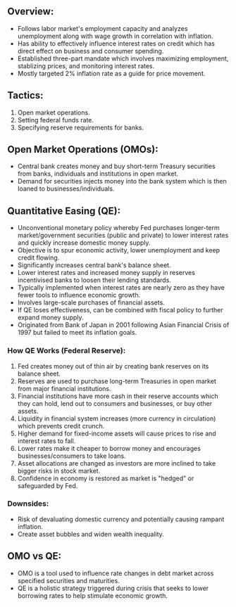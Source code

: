 ## Overview:
- Follows labor market's employment capacity and analyzes unemployment along with wage growth in correlation with inflation.
- Has ability to effectively influence interest rates on credit which has direct effect on business and consumer spending.
- Established three-part mandate which involves maximizing employment, stablizing prices, and monitoring interest rates.
- Mostly targeted 2% inflation rate as a guide for price movement.

## Tactics:
1) Open market operations.
2) Setting federal funds rate.
3) Specifying reserve requirements for banks.

## Open Market Operations (OMOs):
- Central bank creates money and buy short-term Treasury securities from banks, individuals and institutions in open market.
- Demand for securities injects money into the bank system which is then loaned to businesses/individuals.

## Quantitative Easing (QE):
- Unconventional monetary policy whereby Fed purchases longer-term market/government securities (public and private) to lower interest rates and quickly increase domestic money supply.
- Objective is to spur economic activity, lower unemployment and keep credit flowing.
- Significantly increases central bank's balance sheet.
- Lower interest rates and increased money supply in reserves incentivised banks to loosen their lending standards.
- Typically implemented when interest rates are nearly zero as they have fewer tools to influence economic growth.
- Involves large-scale purchases of financial assets.
- If QE loses effectiveness, can be combined with fiscal policy to further expand money supply.
- Originated from Bank of Japan in 2001 following Asian Financial Crisis of 1997 but failed to meet its inflation goals.

### How QE Works (Federal Reserve):
1) Fed creates money out of thin air by creating bank reserves on its balance sheet.
2) Reserves are used to purchase long-term Treasuries in open market from major financial institutions.
3) Financial institutions have more cash in their reserve accounts which they can hold, lend out to consumers and businesses, or buy other assets.
4) Liquidity in financial system increases (more currency in circulation) which prevents credit crunch.
5) Higher demand for fixed-income assets will cause prices to rise and interest rates to fall.
6) Lower rates make it cheaper to borrow money and encourages businesses/consumers to take loans.
7) Asset allocations are changed as investors are more inclined to take bigger risks in stock market.
8) Confidence in economy is restored as market is "hedged" or safeguarded by Fed.

### Downsides:
- Risk of devaluating domestic currency and potentially causing rampant inflation.
- Create asset bubbles and widen wealth inequality.

## OMO vs QE:
- OMO is a tool used to influence rate changes in debt market across specified securities and maturities.
- QE is a holistic strategy triggered during crisis that seeks to lower borrowing rates to help stimulate economic growth.

